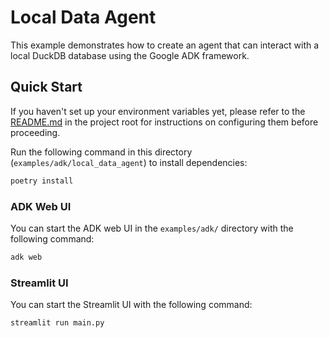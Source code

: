 # Local Data Agent

This example demonstrates how to create an agent that can interact with a local DuckDB database using the Google ADK framework.

## Quick Start

If you haven't set up your environment variables yet, please refer to the [README.md](../../../README.md#environment-variables) in the project root for instructions on configuring them before proceeding.

Run the following command in this directory (`examples/adk/local_data_agent`) to install dependencies:

```bash
poetry install
```

### ADK Web UI
You can start the ADK web UI in the `examples/adk/` directory with the following command:

```bash
adk web
```

### Streamlit UI
You can start the Streamlit UI with the following command:

```bash
streamlit run main.py